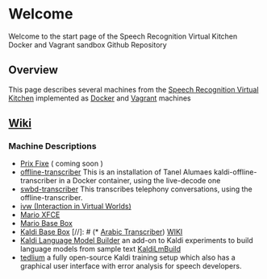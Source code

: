# Welcome
Welcome to the start page of the Speech Recognition Virtual Kitchen Docker and Vagrant sandbox Github Repository

## Overview
This page describes several machines from the [Speech Recognition Virtual Kitchen](http://speechkitchen.org) implemented as [Docker](https://docker.com) and [Vagrant](https://www.vagrantup.com/) machines

## [Wiki](https://github.com/srvk/srvk-sandbox/wiki) ##

### Machine Descriptions
* [Prix Fixe]() ( coming soon )
* [offline-transcriber](https://github.com/srvk/srvk-sandbox/tree/master/uni-transcriber/Docker) This is an installation of Tanel Alumaes kaldi-offline-transcriber in a Docker container, using the live-decode one
* [swbd-transcriber](https://github.com/srvk/srvk-sandbox/tree/master/swbd-transcriber/Docker) This transcribes telephony conversations, using the offline-transcriber.
* [ivw (Interaction in Virtual Worlds)](https://github.com/srvk/srvk-sandbox/tree/master/ivw/Vagrant)
* [Mario XFCE](https://github.com/srvk/srvk-sandbox/tree/master/Mario-XFCE/Vagrant)
* [Mario Base Box](https://github.com/srvk/srvk-sandbox/tree/master/Mario-base/Vagrant)
* [Kaldi Base Box](https://github.com/srvk/srvk-sandbox/tree/master/Mario-kaldi/Vagrant)
[//]: # (* [Arabic Transcriber](https://github.com/srvk/srvk-sandbox/tree/master/Arabic-transcriber/Vagrant))
 [WIKI](https://github.com/srvk/srvk-sandbox/wiki/ArabicTranscriber)
* [Kaldi Language Model Builder](https://github.com/srvk/srvk-sandbox/wiki/browse/VagrantMachines/KaldiLmBuild) an add-on to Kaldi experiments to build language models from sample text [KaldiLmBuild](https://github.com/srvk/srvk-sandbox/wiki/Kaldi-Language-Model-Build)
* [tedlium](https://github.com/srvk/srvk-sandbox/tree/master/Vagrant/tedlium) a fully open-source Kaldi training setup which also has a graphical user interface with error analysis for speech developers.
